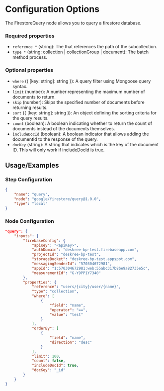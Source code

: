# Configuration Options
The FirestoreQuery node allows you to query a firestore database.

### Required properties
- `reference *` (string): The that references the path of the subcollection.
- `type *` (string: collection | collectionGroup | document): The batch method process.

### Optional properties
- `where` ({ [key: string]: string }): A query filter using Mongoose query syntax.
- `limit` (number): A number representing the maximum number of documents to return.
- `skip` (number): Skips the specified number of documents before returning results.
- `sort` ({ [key: string]: string }): An object defining the sorting criteria for the query results.
- `count` (boolean): A boolean indicating whether to return the count of documents instead of the documents themselves.
- `includeDocId` (boolean): A boolean indicator that allows adding the documentId to the response of the query.
- `docKey` (string): A string that indicates which is the key of the document ID. This will only work if includeDocId is true.

## Usage/Examples
### Step Configuration

```json
{
    "name": "query",
    "node": "google/firestore/query@1.0.0",
    "type": "local"
}
```

### Node Configuration

```json
"query": {
    "inputs": {
        "firebaseConfig": {
            "apiKey": "<apiKey>",
            "authDomain": "deskree-bp-test.firebaseapp.com",
            "projectId": "deskree-bp-test",
            "storageBucket": "deskree-bp-test.appspot.com",
            "messagingSenderId": "570304672981",
            "appId": "1:570304672981:web:55abc317b8be9a82735e5c",
            "measurementId": "G-Y9PP1Y7340"
        },
        "properties": {
            "reference": "users/{city}/user/{name}",
            "type": "collection",
            "where": [
                {
                    "field": "name",
                    "operator": "==",
                    "value": "test"
                }
            ],
            "orderBy": [
                {
                    "field": "name",
                    "direction": "desc"
                }
            ],
            "limit": 100,
            "count": false,
            "includeDocId": true,
            "docKey": "_id"
        }
    }
}
```

